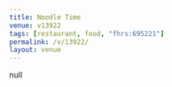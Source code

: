 ```yaml
---
title: Noodle Time
venue: v13922
tags: [restaurant, food, "fhrs:695221"]
permalink: /v/13922/
layout: venue
---
```

null